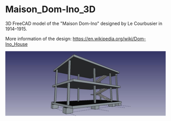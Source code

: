 # Maison_Dom-Ino_3D
3D FreeCAD model of the "Maison Dom-Ino" designed by Le Courbusier in 1914–1915.

More information of the design: https://en.wikipedia.org/wiki/Dom-Ino_House

![Maison Dom-Ino FreeCAD Model](https://github.com/bitacovir/Maison_Dom-Ino_3D/blob/master/Images/dom-ino02.jpeg)
